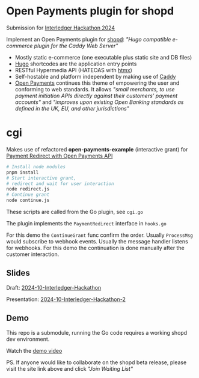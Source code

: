 # Open Payments plugin for shopd

Submission for [Interledger Hackathon 2024](https://interledger.org/summit/hackathon)

Implement an Open Payments plugin for [shopd](https://shopd.link/): *"Hugo compatible e-commerce plugin for the Caddy Web Server"*
- Mostly static e-commerce (one executable plus static site and DB files)
- [Hugo](https://gohugo.io/) shortcodes are the application entry points
- RESTful Hypermedia API (HATEOAS with [htmx](https://htmx.org/))
- Self-hostable and platform independent by making use of [Caddy](https://caddyserver.com/)
- [Open Payments](https://openpayments.dev/) continues this theme of empowering the user and conforming to web standards. It allows *"small merchants, to use payment initiation APIs directly against their customers’ payment accounts"* and *"improves upon existing Open Banking standards as defined in the UK, EU, and other jurisdictions"*

# cgi

Makes use of refactored **open-payments-example** (interactive grant) for [Payment Redirect with Open Payments API](https://github.com/mozey/open-payments-example)
```bash
# Install node modules
pnpm install
# Start interactive grant,
# redirect and wait for user interaction
node redirect.js
# Continue grant
node continue.js
```

These scripts are called from the Go plugin, see `cgi.go`

The plugin implements the `PaymentRedirect` interface in `hooks.go`

For this demo the `ContinueGrant` func confirm the order. Usually `ProcessMsg` would subscribe to webhook events. Usually the message handler listens for webhooks. For this demo the continuation is done manually after the customer interaction.


## Slides

Draft: [2024-10-Interledger-Hackathon](https://github.com/shopd/ih2024/blob/main/2024-10-Interledger-Hackathon.pdf)

Presentation: [2024-10-Interledger-Hackathon-2](https://github.com/shopd/ih2024/blob/main/2024-10-Interledger-Hackathon-2.pdf)


## Demo

This repo is a submodule, running the Go code requires a working shopd dev environment.

Watch the [demo video](https://youtu.be/C4_YlobWVJQ)

PS. If anyone would like to collaborate on the shopd beta release, please visit the site link above and click *"Join Waiting List"*
